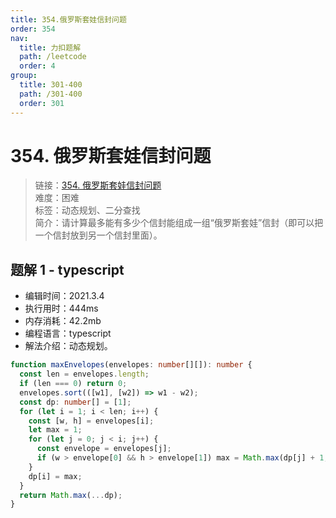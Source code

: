 ```yaml
---
title: 354.俄罗斯套娃信封问题
order: 354
nav:
  title: 力扣题解
  path: /leetcode
  order: 4
group:
  title: 301-400
  path: /301-400
  order: 301
---
```


# 354. 俄罗斯套娃信封问题

> 链接：[354. 俄罗斯套娃信封问题](https://leetcode-cn.com/problems/russian-doll-envelopes/)  
> 难度：困难  
> 标签：动态规划、二分查找  
> 简介：请计算最多能有多少个信封能组成一组“俄罗斯套娃”信封（即可以把一个信封放到另一个信封里面）。

## 题解 1 - typescript

- 编辑时间：2021.3.4
- 执行用时：444ms
- 内存消耗：42.2mb
- 编程语言：typescript
- 解法介绍：动态规划。

```typescript
function maxEnvelopes(envelopes: number[][]): number {
  const len = envelopes.length;
  if (len === 0) return 0;
  envelopes.sort(([w1], [w2]) => w1 - w2);
  const dp: number[] = [1];
  for (let i = 1; i < len; i++) {
    const [w, h] = envelopes[i];
    let max = 1;
    for (let j = 0; j < i; j++) {
      const envelope = envelopes[j];
      if (w > envelope[0] && h > envelope[1]) max = Math.max(dp[j] + 1, max);
    }
    dp[i] = max;
  }
  return Math.max(...dp);
}
```
